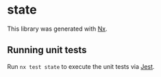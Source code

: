 # state

This library was generated with [Nx](https://nx.dev).

## Running unit tests

Run `nx test state` to execute the unit tests via [Jest](https://jestjs.io).
